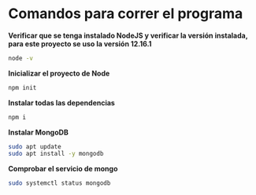 # Comandos para correr el programa
**Verificar que se tenga instalado NodeJS y verificar la versión instalada, para este proyecto se uso la versión 12.16.1**
``` bash
node -v
```
**Inicializar el proyecto de Node**
``` bash
npm init
```
**Instalar todas las dependencias**
``` bash
npm i
```
**Instalar MongoDB**
``` bash
sudo apt update
sudo apt install -y mongodb
```
**Comprobar el servicio de mongo**
```bash
sudo systemctl status mongodb
```